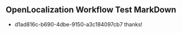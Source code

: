 ## OpenLocalization Workflow Test MarkDown
* d1ad816c-b690-4dbe-9150-a3c184097cb7 thanks!

<!--HONumber=Jul16_HO5-->


